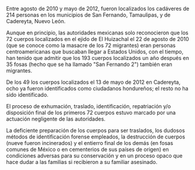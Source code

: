 Entre agosto de 2010 y mayo de 2012, fueron localizados los cadáveres de 214 personas en los municipios de San Fernando, Tamaulipas, y de Cadereyta, Nuevo León.
 
Aunque en principio, las autoridades mexicanas solo reconocieron que los 72 cuerpos localizados en el ejido de El Huizachal el 22 de agosto de 2010 (que se conoce como la masacre de los 72 migrantes) eran personas centroamericanas que buscaban llegar a Estados Unidos, con el tiempo, han tenido que admitir que los 193 cuerpos localizados un año después en 35 fosas (hecho que se ha llamado "San Fernando 2") también eran migrantes.
 
De los 49 los cuerpos localizados el 13 de mayo de 2012 en Cadereyta, ocho ya fueron identificados como ciudadanos hondureños; el resto no ha sido identificado.
 
El proceso de exhumación, traslado, identificación, repatriación y/o disposición final de los primeros 72 cuerpos estuvo marcado por una actuación negligente de las autoridades.
 
La deficiente preparación de los cuerpos para ser traslados, los dudosos métodos de identificación forense empleados, la destrucción de cuerpos (nueve fueron incinerados) y el entierro final de los demás (en fosas comunes de México o en cementerios de sus países de origen) en condiciones adversas para su conservación y en un proceso opaco que hace dudar a las familias si recibieron a su familiar asesinado.
